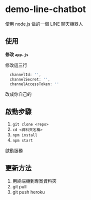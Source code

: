 # demo-line-chatbot

使用 node.js 做的一個 LINE 聊天機器人

## 使用

**修改 `app.js`**

修改這三行
```javascript
  channelId: '',
  channelSecret: '',
  channelAccessToken: ''
```

改成你自己的

## 啟動步驟

1. `git clone <repo>`
2. `cd <資料夾名稱>`
3. `npm install`
4. `npm start`

啟動服務

## 更新方法

1. 用終端機到專案資料夾
2. git pull
3. git push heroku
